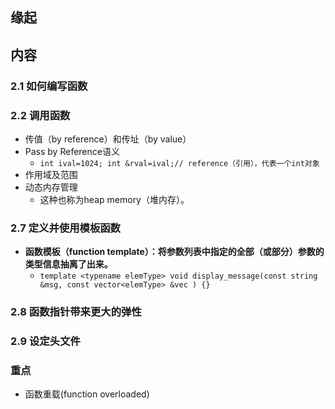 ##  缘起

##  内容
### 2.1 如何编写函数

### 2.2 调用函数
+ 传值（by reference）和传址（by value）
+ Pass by Reference语义
    + `int ival=1024; int &rval=ival;// reference（引用），代表一个int对象`
+ 作用域及范围
+ 动态内存管理 
    + 这种也称为heap memory（堆内存）。

### 2.7 定义并使用模板函数
+ **函数模板（function template）：将参数列表中指定的全部（或部分）参数的类型信息抽离了出来。**
    + `template <typename elemType> void display_message(const string &msg, const vector<elemType> &vec ) {}`

### 2.8 函数指针带来更大的弹性 

### 2.9 设定头文件

    
### 重点
+ 函数重载(function overloaded)

